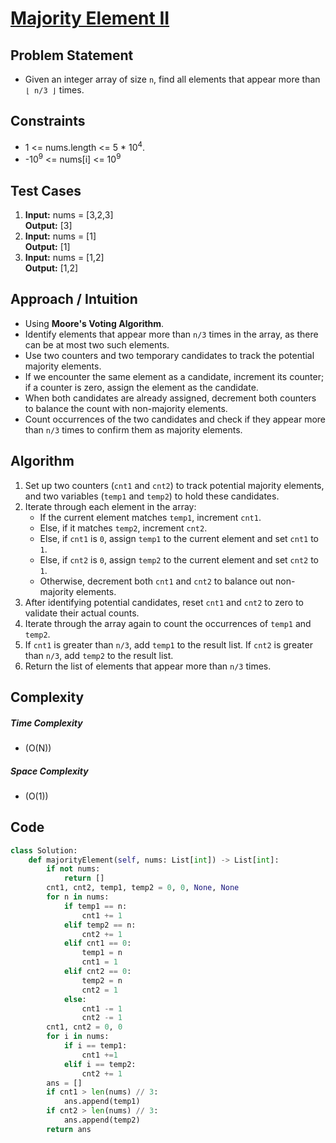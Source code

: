 # [Majority Element II](https://leetcode.com/problems/majority-element-ii/description/)



## Problem Statement
- Given an integer array of size `n`, find all elements that appear more than `⌊ n/3 ⌋` times.



## Constraints
- 1 <= nums.length <= 5 * 10<sup>4</sup>.
- -10<sup>9</sup> <= nums[i] <= 10<sup>9</sup>




## Test Cases
1. **Input:** nums = [3,2,3] <br>
**Output:** [3]
2. **Input:** nums = [1]<br>
**Output:** [1]
3. **Input:** nums = [1,2]<br>
**Output:** [1,2]


## Approach / Intuition 
- Using **Moore's Voting Algorithm**.
- Identify elements that appear more than `n/3` times in the array, as there can be at most two such elements.
- Use two counters and two temporary candidates to track the potential majority elements.
- If we encounter the same element as a candidate, increment its counter; if a counter is zero, assign the element as the candidate.
- When both candidates are already assigned, decrement both counters to balance the count with non-majority elements.
- Count occurrences of the two candidates and check if they appear more than `n/3` times to confirm them as majority elements.



## Algorithm 
1. Set up two counters (`cnt1` and `cnt2`) to track potential majority elements, and two variables (`temp1` and `temp2`) to hold these candidates.
2. Iterate through each element in the array:
   - If the current element matches `temp1`, increment `cnt1`.
   - Else, if it matches `temp2`, increment `cnt2`.
   - Else, if `cnt1` is `0`, assign `temp1` to the current element and set `cnt1` to `1`.
   - Else, if `cnt2` is `0`, assign `temp2` to the current element and set `cnt2` to `1`.
   - Otherwise, decrement both `cnt1` and `cnt2` to balance out non-majority elements.
3. After identifying potential candidates, reset `cnt1` and `cnt2` to zero to validate their actual counts.
4. Iterate through the array again to count the occurrences of `temp1` and `temp2`.
5. If `cnt1` is greater than `n/3`, add `temp1` to the result list. If `cnt2` is greater than `n/3`, add `temp2` to the result list.
6. Return the list of elements that appear more than `n/3` times.



## Complexity
##### Time Complexity
- \(O(N)\)
##### Space Complexity
- \(O(1)\)



## Code
```python
class Solution:
    def majorityElement(self, nums: List[int]) -> List[int]:
        if not nums:
            return []
        cnt1, cnt2, temp1, temp2 = 0, 0, None, None
        for n in nums:
            if temp1 == n:
                cnt1 += 1
            elif temp2 == n:
                cnt2 += 1
            elif cnt1 == 0:
                temp1 = n
                cnt1 = 1
            elif cnt2 == 0:
                temp2 = n
                cnt2 = 1
            else:
                cnt1 -= 1
                cnt2 -= 1
        cnt1, cnt2 = 0, 0
        for i in nums:
            if i == temp1:
                cnt1 +=1
            elif i == temp2:
                cnt2 += 1
        ans = []
        if cnt1 > len(nums) // 3:
            ans.append(temp1)
        if cnt2 > len(nums) // 3:
            ans.append(temp2)
        return ans
```